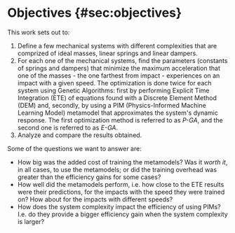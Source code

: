 # Objectives {#sec:objectives}
This work sets out to:

1. Define a few mechanical systems with different complexities that are
comprized of ideal masses, linear springs and linear dampers.
2. For each one of the mechanical systems, find the parameters (constants of
springs and dampers) that minimize the maximum acceleration that one of the
masses - the one farthest from impact - experiences on an impact with a given
speed. The optimization is done twice for each system using Genetic Algorithms:
first by performing Explicit Time Integration (ETE) of equations found with a
Discrete Element Method (DEM) and, secondly, by using a PIM (Physics-Informed
Machine Learning Model) metamodel that approximates the system's dynamic
response. The first optimization method is referred to as *P-GA*, and the second
one is referred to as *E-GA*. 
3. Analyze and compare the results obtained.

Some of the questions we want to answer are:

- How big was the added cost of training the metamodels? Was it *worth it*, in
  all cases, to use the metamodels; or did the training overhead was greater
  than the efficiency gains for some cases?
- How well did the metamodels perform, i.e. how close to the ETE results were
  their predictions, for the impacts with the speed they were trained on? How
  about for the impacts with different speeds?
- How does the system complexity impact the efficiency of using PIMs? I.e. do
  they provide a bigger efficiency gain when the system complexity is larger?

